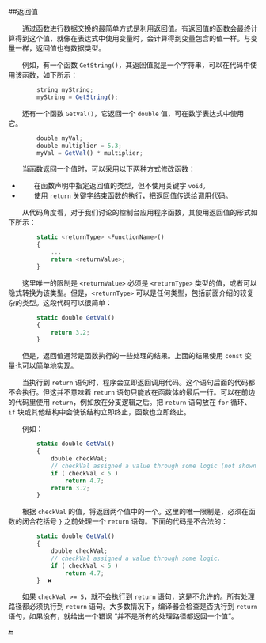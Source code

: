 ##返回值

&emsp;&emsp;通过函数进行数据交换的最简单方式是利用返回值。有返回值的函数会最终计算得到这个值，就像在表达式中使用变量时，会计算得到变量包含的值一样。与变量一样，返回值也有数据类型。

&emsp;&emsp;例如，有一个函数 `GetString()`，其返回值就是一个字符串，可以在代码中使用该函数，如下所示：

```javascript
        string myString;
        myString = GetString();
```

&emsp;&emsp;还有一个函数 `GetVal()`，它返回一个 `double` 值，可在数学表达式中使用它。

```javascript
        double myVal;
        double multiplier = 5.3;
        myVal = GetVal() * multiplier;
```
&emsp;&emsp;当函数返回一个值时，可以采用以下两种方式修改函数： 

* &emsp;&emsp;在函数声明中指定返回值的类型，但不使用关键字 `void`。
* &emsp;&emsp;使用 `return` 关键字结束函数的执行，把返回值传送给调用代码。

&emsp;&emsp;从代码角度看，对于我们讨论的控制台应用程序函数，其使用返回值的形式如下所示：

```javascript
        static <returnType> <FunctionName>()
        {
            ...
            return <returnValue>;
        }
```

&emsp;&emsp;这里唯一的限制是 `<returnValue>` 必须是 `<returnType>` 类型的值，或者可以隐式转换为该类型。但是，`<returnType>` 可以是任何类型，包括前面介绍的较复杂的类型。这段代码可以很简单：

```javascript
        static double GetVal()
        {
            return 3.2;
        }
``` 
&emsp;&emsp;但是，返回值通常是函数执行的一些处理的结果。上面的结果使用 `const` 变量也可以简单地实现。

&emsp;&emsp;当执行到 `return` 语句时，程序会立即返回调用代码。这个语句后面的代码都不会执行。但这并不意味着 `return` 语句只能放在函数体的最后一行。可以在前边的代码里使用 `return`，例如放在分支逻辑之后。把 `return` 语句放在 `for` 循环、`if` 块或其他结构中会使该结构立即终止，函数也立即终止。

&emsp;&emsp;例如：

```javascript
        static double GetVal()
        {
            double checkVal;
            // checkVal assigned a value through some logic (not shown here).
            if ( checkVal < 5 )
                return 4.7;
            return 3.2;
        }
```

&emsp;&emsp;根据 `checkVal` 的值，将返回两个值中的一个。这里的唯一限制是，必须在函数的闭合花括号 `}` 之前处理一个 `return` 语句。下面的代码是不合法的：

```javascript
        static double GetVal()  
        {
            double checkVal;
            // checkVal assigned a value through some logic.
            if ( checkVal < 5 )
                return 4.7;
        }  ❌
```

&emsp;&emsp;如果 `checkVal >= 5`，就不会执行到 `return` 语句，这是不允许的。所有处理路径都必须执行到 `return` 语句。大多数情况下，编译器会检查是否执行到 `return` 语句，如果没有，就给出一个错误 “并不是所有的处理路径都返回一个值”。




🔚